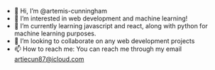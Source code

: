 - 👋 Hi, I’m @artemis-cunningham
- 👀 I’m interested in web development and machine learning!
- 🌱 I’m currently learning javascript and react, along with python for machine learning purposes.
- 💞️ I’m looking to collaborate on any web development projects
- 📫 How to reach me: You can reach me through my email artiecun87@icloud.com

<!---
artemis-cunningham/artemis-cunningham is a ✨ special ✨ repository because its `README.md` (this file) appears on your GitHub profile.
You can click the Preview link to take a look at your changes.
--->

